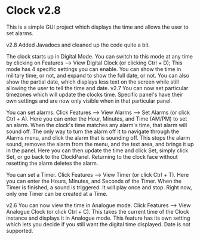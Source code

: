 # Clock v2.8

This is a simple GUI project which displays the time and allows the user to set alarms.

v2.8 Added Javadocs and cleaned up the code quite a bit. 

The clock starts up in Digital Mode. You can switch to this mode at any time by clicking
on Features --> View Digital Clock (or clicking Ctrl + D); This mode has 4 specific 
settings you can enable.
You can show the time in military time, or not, and expand to show the full date, or not.
You can also show the partial date, which displays less text on the screen while still
allowing the user to tell the time and date. 
v2.7 You can now set particular timezones which will update the clocks time.
Specific panel's have their own settings and are now only visible when in that particular
panel.

You can set alarms. Click Features --> View Alarms --> Set Alarms (or click Ctrl + A).
Here you can enter the Hour, Minutes, and Time (AM/PM) to set an alarm.
When the clock's time matches any alarm's time, that alarm will sound off. The only way to turn
the alarm off it to navigate through the Alarms menu, and click the alarm that is sounding off.
This stops the alarm sound, removes the alarm from the menu, and the text area, and brings it 
up in the panel. Here you can then update the time and click Set, simply click Set, or go back
to the ClockPanel. Returning to the clock face without resetting the alarm deletes the alarm.

You can set a Timer. Click Features --> View Timer (or click Ctrl + T).
Here you can enter the Hours, Minutes, and Seconds of the Timer.
When the Timer is finished, a sound is triggered. It will play once and stop. Right now, only
one Timer can be created at a Time.

v2.6
You can now view the time in Analogue mode. Click Features --> View Analogue Clock 
(or click Ctrl + C). This takes the current time of the Clock instance and displays
it in Analogue mode. This feature has its own setting which lets you decide if you
still want the digital time displayed. Date is not supported. 